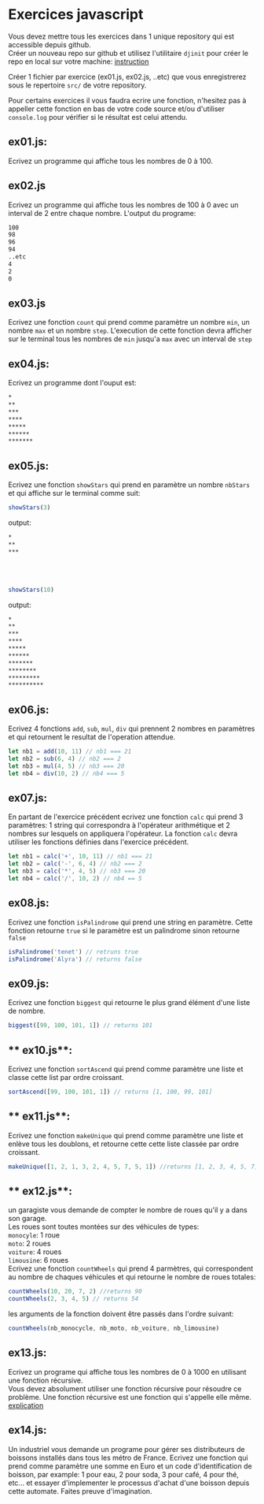# Exercices javascript

Vous devez mettre tous les exercices dans 1 unique repository qui est accessible depuis github.  
Créer un nouveau repo sur github et utilisez l'utilitaire `djinit` pour créer le repo en local sur votre machine: [instruction](https://github.com/AbsoluteVirtueXI/alyra-courses/blob/master/node/1-node-introduction.md#djinit)

Créer 1 fichier par exercice (ex01.js, ex02.js, ..etc) que vous enregistrerez sous le repertoire `src/` de votre repository.

Pour certains exercices il vous faudra ecrire une fonction, n'hesitez pas à appeller cette fonction en bas de votre code source et/ou d'utiliser `console.log` pour vérifier si le résultat est celui attendu.

## **ex01.js**:

Ecrivez un programme qui affiche tous les nombres de 0 à 100.

## **ex02.js**

Ecrivez un programme qui affiche tous les nombres de 100 à 0 avec un interval de 2 entre chaque nombre.
L'output du programe:

```zsh
100
98
96
94
..etc
4
2
0
```

## **ex03.js**

Ecrivez une fonction `count` qui prend comme paramètre un nombre `min`, un nombre `max` et un nombre `step`.
L'execution de cette fonction devra afficher sur le terminal tous les nombres de `min` jusqu'a `max` avec un interval de `step`

## **ex04.js**:

Ecrivez un programme dont l'ouput est:

```zsh
*
**
***
****
*****
******
*******
```

## **ex05.js**:

Ecrivez une fonction `showStars` qui prend en paramètre un nombre `nbStars` et qui affiche sur le terminal comme suit:

```js
showStars(3)
```

output:

```zsh
*
**
***
```

<br /><br />

```js
showStars(10)
```

output:

```zsh
*
**
***
****
*****
******
*******
********
*********
**********
```

## **ex06.js**:

Ecrivez 4 fonctions `add`, `sub`, `mul`, `div` qui prennent 2 nombres en paramètres et qui retournent le resultat de l'operation attendue.

```js
let nb1 = add(10, 11) // nb1 === 21
let nb2 = sub(6, 4) // nb2 === 2
let nb3 = mul(4, 5) // nb3 === 20
let nb4 = div(10, 2) // nb4 === 5
```

## **ex07.js**:

En partant de l'exercice précédent ecrivez une fonction `calc` qui prend 3 paramètres: 1 string qui correspondra à l'opérateur arithmétique et 2 nombres sur lesquels on appliquera l'opérateur.
La fonction `calc` devra utiliser les fonctions définies dans l'exercice précédent.

```js
let nb1 = calc('+', 10, 11) // nb1 === 21
let nb2 = calc('-', 6, 4) // nb2 === 2
let nb3 = calc('*', 4, 5) // nb3 === 20
let nb4 = calc('/', 10, 2) // nb4 == 5
```

## **ex08.js**:

Ecrivez une fonction `isPalindrome` qui prend une string en paramètre. Cette fonction retourne `true` si le paramètre est un palindrome sinon retourne `false`

```js
isPalindrome('tenet') // retruns true
isPalindrome('Alyra') // returns false
```

## **ex09.js**:

Ecrivez une fonction `biggest` qui retourne le plus grand élément d'une liste de nombre.

```js
biggest([99, 100, 101, 1]) // returns 101
```

## ** ex10.js**:

Ecrivez une fonction `sortAscend` qui prend comme paramètre une liste et classe cette list par ordre croissant.

```js
sortAscend([99, 100, 101, 1]) // returns [1, 100, 99, 101]
```

## ** ex11.js**:

Ecrivez une fonction `makeUnique` qui prend comme paramètre une liste et enlève tous les doublons, et retourne cette cette liste classée par ordre croissant.

```js
makeUnique([1, 2, 1, 3, 2, 4, 5, 7, 5, 1]) //returns [1, 2, 3, 4, 5, 7]
```

## ** ex12.js**:

un garagiste vous demande de compter le nombre de roues qu'il y a dans son garage.  
Les roues sont toutes montées sur des véhicules de types:  
`monocyle`: 1 roue  
`moto`: 2 roues  
`voiture`: 4 roues  
`limousine`: 6 roues  
Ecrivez une fonction `countWheels` qui prend 4 parmètres, qui correspondent au nombre de chaques véhicules et qui retourne le nombre de roues totales:

```js
countWheels(10, 20, 7, 2) //returns 90
countWheels(2, 3, 4, 5) // returns 54
```

les arguments de la fonction doivent être passés dans l'ordre suivant:

```js
countWheels(nb_monocycle, nb_moto, nb_voiture, nb_limousine)
```

## **ex13.js**:

Ecrivez un programe qui affiche tous les nombres de 0 à 1000 en utilisant une fonction récursive.  
Vous devez absolument utiliser une fonction récursive pour résoudre ce problème.
Une fonction récursive est une fonction qui s'appelle elle même. [explication](https://www.google.com)

## **ex14.js**:

Un industriel vous demande un programe pour gérer ses distributeurs de boissons installés dans tous les métro de France.
Ecrivez une fonction qui prend comme paramètre une somme en Euro et un code d'identification de boisson, par example: 1 pour eau, 2 pour soda, 3 pour café, 4 pour thé, etc... et essayer d'implementer le processus d'achat d'une boisson depuis cette automate.
Faites preuve d'imagination.
